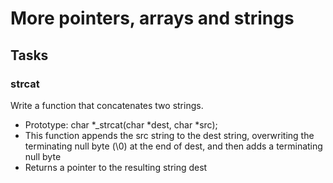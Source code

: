 <h1>More pointers, arrays and strings</h1>
<h2>Tasks</h2>
<h3>strcat</h3>

Write a function that concatenates two strings.
<ul>
<li>Prototype: char *_strcat(char *dest, char *src);</li>
<li>This function appends the src string to the dest string, overwriting the terminating null byte (\0) at the end of dest, and then adds a terminating null byte</li>
<li>Returns a pointer to the resulting string dest</li>
</ul>
